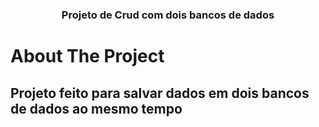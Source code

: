  <h3 align="center">Projeto de Crud com dois bancos de dados</h3>
 </p>
 <h1>About The Project</h1>
 <h2>Projeto feito para salvar dados em dois bancos de dados ao mesmo tempo</h2>
 
